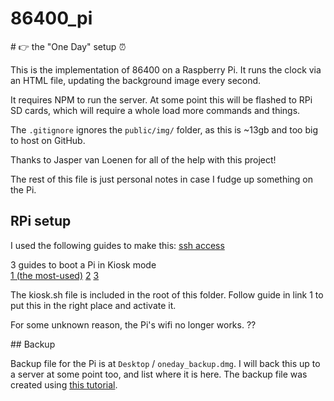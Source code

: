
# 86400_pi 
# 👉️ the "One Day" setup ⏰️

This is the implementation of 86400 on a Raspberry Pi. It runs the clock via an HTML file, updating the background image every second.

It requires NPM to run the server. At some point this will be flashed to RPi SD cards, which will require a whole load more commands and things.

The `.gitignore` ignores the `public/img/` folder, as this is ~13gb and too big to host on GitHub.

Thanks to Jasper van Loenen for all of the help with this project!

The rest of this file is just personal notes in case I fudge up something on the Pi.

## RPi setup

I used the following guides to make this:
[ssh access](https://www.losant.com/blog/getting-started-with-the-raspberry-pi-zero-w-without-a-monitor)

3 guides to boot a Pi in Kiosk mode  
[1 (the most-used)](https://pimylifeup.com/raspberry-pi-kiosk/) [2](https://blog.gordonturner.com/2017/07/22/raspberry-pi-full-screen-browser-raspbian-july-2017/) [3](https://raspberrypi.stackexchange.com/questions/59310/remove-boot-messages-all-text-in-jessie)

The kiosk.sh file is included in the root of this folder. Follow guide in link 1 to put this in the right place and activate it.

For some unknown reason, the Pi's wifi no longer works. ??

## Backup

Backup file for the Pi is at `Desktop` / `oneday_backup.dmg`. I will back this up to a server at some point too, and list where it is here. The backup file was created using [this tutorial](https://computers.tutsplus.com/articles/how-to-clone-raspberry-pi-sd-cards-using-the-command-line-in-os-x--mac-59911).